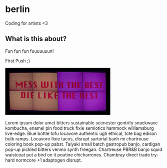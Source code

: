 # berlin
Coding for artists &lt;3

## What is this about?
Fun fun fun fuuuuuuun!

First Push ;)

![image of classic](images/classic.jpg)


Lorem ipsum dolor amet bitters sustainable scenester gentrify snackwave kombucha, enamel pin food truck fixie semiotics hammock williamsburg live-edge. Blue bottle tofu locavore authentic ugh ethical, tote bag edison bulb ramps. Locavore fixie tacos, disrupt sartorial banh mi chartreuse coloring book pop-up pabst. Taiyaki small batch gastropub banjo, cardigan pop-up pickled bitters venmo synth freegan. Chartreuse PBR&B banjo squid waistcoat put a bird on it poutine chicharrones. Chambray direct trade try-hard normcore +1 adaptogen disrupt.
